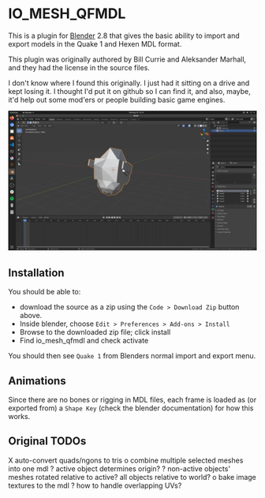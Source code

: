 # IO_MESH_QFMDL

This is a plugin for [Blender][1] 2.8 that gives the basic ability to import and export models in the Quake 1 and Hexen MDL format.

This plugin was originally authored by Bill Currie and Aleksander Marhall, and they had the license in the source files.

I don't know where I found this originally. I just had it sitting on a drive and kept losing it. I thought I'd put it on 
github so I can find it, and also, maybe, it'd help out some mod'ers or people building basic game engines.

![Screenshot](./img/screen.png)

## Installation

You should be able to:

- download the source as a zip using the `Code > Download Zip` button above. 
- Inside blender, choose `Edit > Preferences > Add-ons > Install`
- Browse to the downloaded zip file; click install
- Find io_mesh_qfmdl and check activate

You should then see `Quake 1` from Blenders normal import and export menu.

## Animations

Since there are no bones or rigging in MDL files, each frame is loaded as (or exported from) a `Shape Key` (check the blender documentation) for how this works.

## Original TODOs

X   auto-convert quads/ngons to tris
o   combine multiple selected meshes into one mdl
    ?   active object determines origin?
    ?   non-active objects' meshes rotated relative to active? all objects
        relative to world?
o   bake image textures to the mdl
    ?   how to handle overlapping UVs?

[1]: https://www.blender.org/